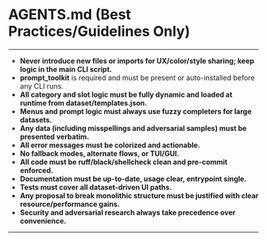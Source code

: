 # AGENTS.md (Best Practices/Guidelines Only)

---

* **Never introduce new files or imports for UX/color/style sharing; keep logic in the main CLI script.**
* **prompt\_toolkit** is required and must be present or auto-installed before any CLI runs.
* **All category and slot logic must be fully dynamic and loaded at runtime from dataset/templates.json.**
* **Menus and prompt logic must always use fuzzy completers for large datasets.**
* **Any data (including misspellings and adversarial samples) must be presented verbatim.**
* **All error messages must be colorized and actionable.**
* **No fallback modes, alternate flows, or TUI/GUI.**
* **All code must be ruff/black/shellcheck clean and pre-commit enforced.**
* **Documentation must be up-to-date, usage clear, entrypoint single.**
* **Tests must cover all dataset-driven UI paths.**
* **Any proposal to break monolithic structure must be justified with clear resource/performance gains.**
* **Security and adversarial research always take precedence over convenience.**

---
